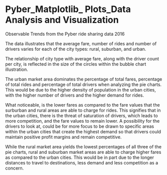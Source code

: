 # Pyber_Matplotlib_ Plots_Data Analysis and Visualization


Observable Trends from the Pyber ride sharing data 2016

The data illustrates that the average fare, number of rides and number of drivers varies for each of the city types: rural, suburban, and urban.

The relationship of city type with average fare, along with the driver count per city, is reflected in the size of the circles within the bubble chart illustration. 

The urban market area dominates the percentage of total fares, percentage of total rides and percentage of total drivers when analyzing the pie charts. This would be due to the higher density of population in the urban cities, with the higher number of drivers and the higher demand for rides. 

What noticeable, is the lower fares  as compared to the fare values that the surburban and rural areas are able to charge for rides. This signifies that in the urban cities, there is the threat of saturation of drivers, which leads to more competition, and the fare values to remain lower. A possibility for the drivers to look at, could be for more focus to be drawn to specific areas within the urban cities that create the highest demand so that drivers could maintain positive profit margins and remain competitive. 

While the rural market area yields the lowest percentages of all three of the pie charts, rural and suburban market areas are able to charge higher fares as compared to the urban cities. This would be in part due to the longer distances to travel to destinations, less demand and less competition as a concern.   




